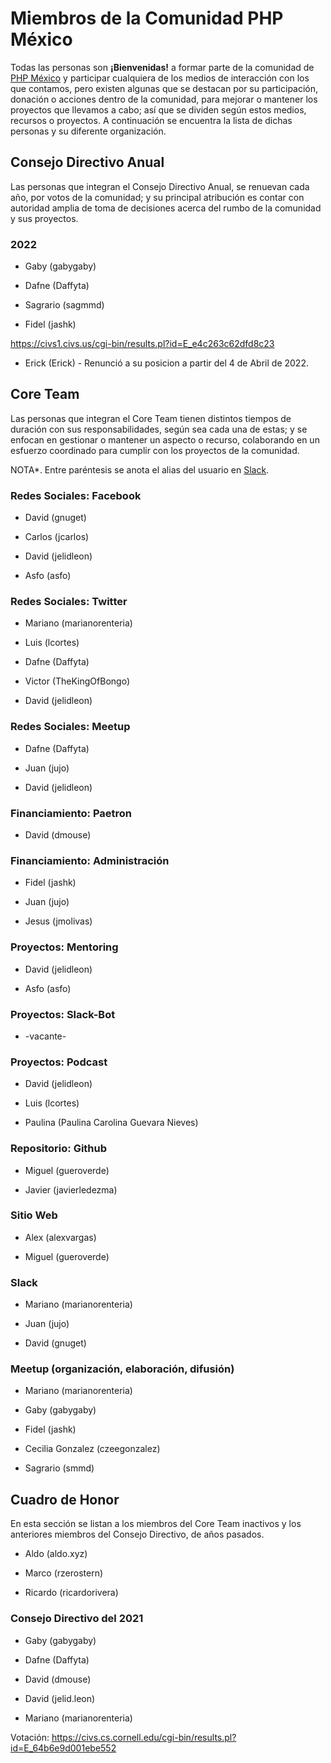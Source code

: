 
# Miembros de la Comunidad PHP México

Todas las personas son **¡Bienvenidas!** a formar parte de la comunidad de [PHP México](https://phpmexico.mx/) y participar cualquiera de los medios de interacción con los que contamos, pero existen algunas que se destacan por su participación, donación o acciones dentro de la comunidad, para mejorar o mantener los proyectos que llevamos a cabo; así que se dividen según estos medios, recursos o proyectos. A continuación se encuentra la lista de dichas personas y su diferente organización.

## Consejo Directivo Anual

Las personas que integran el Consejo Directivo Anual, se renuevan cada año, por votos de la comunidad; y su principal atribución es contar con autoridad amplia de toma de decisiones acerca del rumbo de la comunidad y sus proyectos.

### 2022

* Gaby (gabygaby)

* Dafne (Daffyta)

* Sagrario (sagmmd)

* Fidel (jashk)

https://civs1.civs.us/cgi-bin/results.pl?id=E_e4c263c62dfd8c23


* Erick (Erick) - Renunció a su posicion a partir del 4 de Abril de 2022.

## Core Team

Las personas que integran el Core Team tienen distintos tiempos de duración con sus responsabilidades, según sea cada una de estas; y se enfocan en gestionar o mantener un aspecto o recurso, colaborando en un esfuerzo coordinado para cumplir con los proyectos de la comunidad.

NOTA*. Entre paréntesis se anota el alias del usuario en [Slack](https://phpmx.slack.com/).

### Redes Sociales: Facebook

* David (gnuget)

* Carlos (jcarlos)

* David (jelidleon)

* Asfo (asfo)

### Redes Sociales: Twitter

* Mariano (marianorenteria)

* Luis (lcortes)

* Dafne (Daffyta)

* Victor (TheKingOfBongo)

* David (jelidleon)

### Redes Sociales: Meetup

* Dafne (Daffyta)

* Juan (jujo)

* David (jelidleon)

### Financiamiento: Paetron

* David (dmouse)

### Financiamiento: Administración

* Fidel (jashk)

* Juan (jujo)

* Jesus (jmolivas)

### Proyectos: Mentoring

* David (jelidleon)

* Asfo (asfo)

### Proyectos: Slack-Bot

* -vacante-

### Proyectos: Podcast

* David (jelidleon)

* Luis (lcortes)

* Paulina (Paulina Carolina Guevara Nieves)

### Repositorio: Github

* Miguel (gueroverde)

* Javier (javierledezma)

### Sitio Web

* Alex (alexvargas)

* Miguel (gueroverde)

### Slack

* Mariano (marianorenteria)

* Juan (jujo)

* David (gnuget)

### Meetup (organización, elaboración, difusión)

* Mariano (marianorenteria)

* Gaby (gabygaby)

* Fidel (jashk)

* Cecilia Gonzalez (czeegonzalez)

* Sagrario (smmd)

## Cuadro de Honor

En esta sección se listan a los miembros del Core Team inactivos y los anteriores miembros del Consejo Directivo, de años pasados.

* Aldo (aldo.xyz)

*  Marco (rzerostern)

* Ricardo (ricardorivera)

### Consejo Directivo del 2021

* Gaby (gabygaby)

* Dafne (Daffyta)

* David (dmouse)

* David (jelid.leon)

* Mariano (marianorenteria)

Votación: https://civs.cs.cornell.edu/cgi-bin/results.pl?id=E_64b6e9d001ebe552
